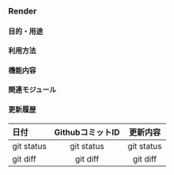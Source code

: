 ### Render

#### 目的・用途


#### 利用方法


#### 機能内容


#### 関連モジュール

#### 更新履歴

| 日付 | GithubコミットID | 更新内容 |
| :---         | :---:      | :---:|
| git status   | git status     | git status    |
| git diff     | git diff       | git diff      |
